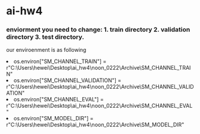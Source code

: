 # ai-hw4
### enviorment you need to change: 1. train directory 2. validation directory 3. test directory. 
our enviroenment is as following 
<li> os.environ["SM_CHANNEL_TRAIN"] =  r"C:\Users\hewei\Desktop\ai_hw4\noon_0222\Archive\SM_CHANNEL_TRAIN" </li>
<li> os.environ["SM_CHANNEL_VALIDATION"] = r"C:\Users\hewei\Desktop\ai_hw4\noon_0222\Archive\SM_CHANNEL_VALIDATION"</li>
<li> os.environ["SM_CHANNEL_EVAL"] = r"C:\Users\hewei\Desktop\ai_hw4\noon_0222\Archive\SM_CHANNEL_EVAL"</li>
<li> os.environ["SM_MODEL_DIR"] = r"C:\Users\hewei\Desktop\ai_hw4\noon_0222\Archive\SM_MODEL_DIR"</li>

